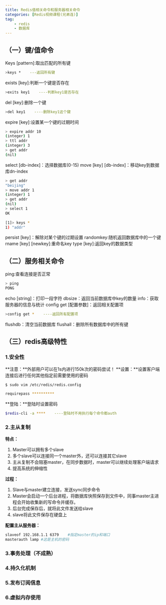```yaml
---
title: Redis值相关命令和服务器相关命令
categories: [Redis视频课程(兄弟连)]
tag:
	- redis
	- 数据库
---
```


## （一）键/值命令

Keys [pattern]:取出匹配的所有键
```bash
>keys *    ---返回所有键
```
exists [key]:判断一个键是否存在
```bash
>exits key1    ----判断key1是否存在
```
del [key]:删除一个键
```bash
>del key1    ----删除key1这个键
```
expire [key]:设置某一个键的过期时间
```bash
> expire addr 10
(integer) 1
> ttl addr
(integer) 3
> get addr
(nil)
```
select [db-index]：选择数据库(0-15)
move [key] [db-index]：移动key到数据库dn-index
```bash
> get addr
"beijing"
> move addr 1
(integer) 1
> get addr
(nil)
> select 1
OK
 
[1]> keys *
1) "addr"
```
persist [key]：解除对某个键的过期设置
randomkey:随机返回数据库中的一个键
rname [key] [newkey]:重命名key
type [key]:返回key的数据类型

## （二）服务相关命令
ping:查看连接是否正常
```bash
> ping
PONG
```
echo [string]：打印一段字符
dbsize：返回当前数据库中key的数量
info：获取服务器的信息与统计
config get [配置参数]：返回相关配置项
```bash
>config get *    ----返回所有配置项
```
flushdb：清空当前数据库
flushall：删除所有数据库中的所有键

## （三）redis高级特性
### 1.安全性
**注意：**外部用户可以在1s内进行150k次的密码尝试！
**设置：**设置客户端连接后进行任何其他指定前需要使用的密码
```bash
$ sudo vim /etc/redis/redis.config
```
```bash
requirepass **********
```
**登陆：**登陆时设置密码
```bash
$redis-cli -a ****    ----登陆时不用执行每个命令都auth
```

### 2.主从复制
**特点：**
1. Master可以拥有多个slave
2. 多个slave可以连接同一个master外，还可以连接其它slave
3. 主从复制不会阻塞master，在同步数据时，master可以继续处理客户端请求
4. 提高系统的伸缩性

**过程：**
1. Slave与master建立连接，发送sync同步命令
2. Master会启动一个后台进程，将数据库快照保存到文件中，同事master主进程会开始收集新的写命令并缓存。
3. 后台完成保存后，就将此文件发送给slave
4. slave将此文件保存在硬盘上

**配置主从服务器：**
```bash
slaveof 192.168.1.1 6379    #指定master的ip和端口
masterauth lamp #这是主机的密码
```

### 3.事务处理（不成熟）
### 4.持久化机制
### 5.发布订阅信息
### 6.虚拟内存使用